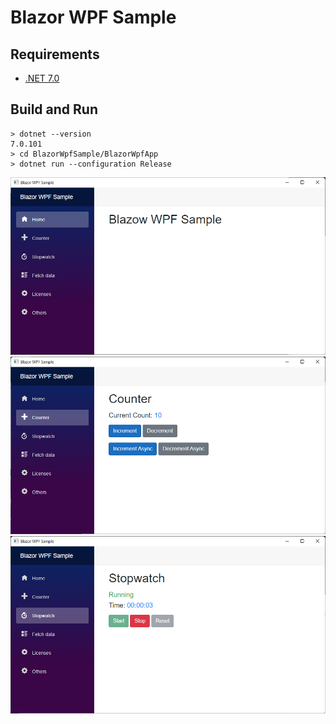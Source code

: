 # Blazor WPF Sample

## Requirements
- [.NET 7.0](https://dotnet.microsoft.com/ja-jp/download/dotnet/7.0)

## Build and Run
```
> dotnet --version
7.0.101
> cd BlazorWpfSample/BlazorWpfApp
> dotnet run --configuration Release
```

<img src="./Images/BlazorWpfSample01.png">

<img src="./Images/BlazorWpfSample02.png">

<img src="./Images/BlazorWpfSample03.png">

